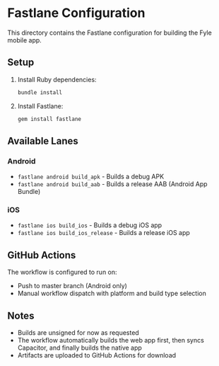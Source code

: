 # Fastlane Configuration

This directory contains the Fastlane configuration for building the Fyle mobile app.

## Setup

1. Install Ruby dependencies:
   ```bash
   bundle install
   ```

2. Install Fastlane:
   ```bash
   gem install fastlane
   ```

## Available Lanes

### Android
- `fastlane android build_apk` - Builds a debug APK
- `fastlane android build_aab` - Builds a release AAB (Android App Bundle)

### iOS
- `fastlane ios build_ios` - Builds a debug iOS app
- `fastlane ios build_ios_release` - Builds a release iOS app

## GitHub Actions

The workflow is configured to run on:
- Push to master branch (Android only)
- Manual workflow dispatch with platform and build type selection

## Notes

- Builds are unsigned for now as requested
- The workflow automatically builds the web app first, then syncs Capacitor, and finally builds the native app
- Artifacts are uploaded to GitHub Actions for download
